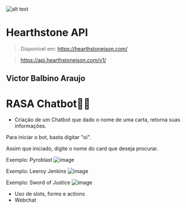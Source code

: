 ![alt text](https://d2vkoy1na2a6o6.cloudfront.net/images/logos/logo-c66376ed06cce60a01849443a90be276dfcf2cebfda477fff2b90bd66397210229adf8c9ba9243fb30bf4299ec267633d17a14fb73e80177a0a8109b15cf74c3.png)

# Hearthstone API
> Disponível em: https://hearthstonejson.com/

> https://api.hearthstonejson.com/v1/


## Victor Balbino Araujo

# RASA Chatbot🤖💬
- Criação de um Chatbot que dado o nome de uma carta, retorna suas informações.

Para iniciar o bot, basta digitar "oi".

Assim que iniciado, digite o nome do card que deseja procurar.

Exemplo: Pyroblast
![image](https://user-images.githubusercontent.com/73204740/122687491-1d106480-d1ed-11eb-93b9-0f092e194aae.png)

Exemplo: Leeroy Jenkins
![image](https://user-images.githubusercontent.com/73204740/122687527-43360480-d1ed-11eb-961a-bb0e85531678.png)

Exemplo: Sword of Justice
![image](https://user-images.githubusercontent.com/73204740/122687578-8e501780-d1ed-11eb-9842-3c1e76b74cdc.png)

- Uso de slots, forms e actions
- Webchat
